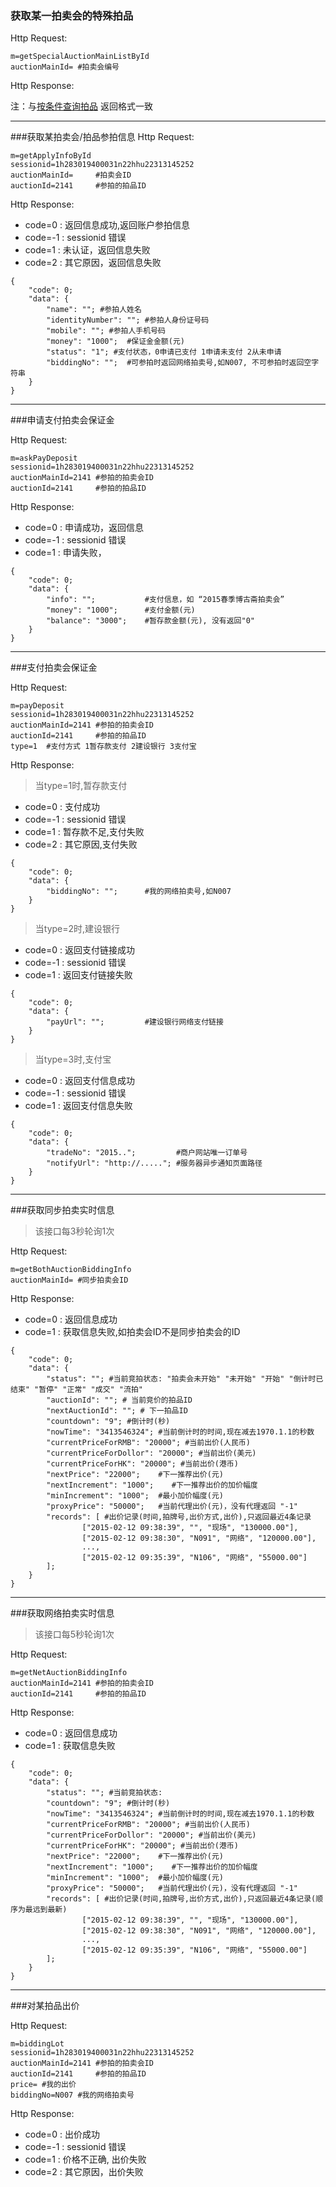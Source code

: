 ### <a name="1">获取某一拍卖会的特殊拍品</a>
Http Request: 

```
m=getSpecialAuctionMainListById
auctionMainId= #拍卖会编号
```
Http Response:

注：与[按条件查询拍品](../首页/拍品信息相关接口.md) 返回格式一致

---
###<a name="2">获取某拍卖会/拍品参拍信息</a>
Http Request: 

```
m=getApplyInfoById
sessionid=1h283019400031n22hhu22313145252
auctionMainId=     #拍卖会ID
auctionId=2141     #参拍的拍品ID
```
Http Response:

- code=0  : 返回信息成功,返回账户参拍信息
- code=-1 : sessionid 错误
- code=1  : 未认证，返回信息失败
- code=2  : 其它原因，返回信息失败

``` 
{ 
    "code": 0;
    "data": {
    	"name": ""; #参拍人姓名
    	"identityNumber": ""; #参拍人身份证号码
    	"mobile": ""; #参拍人手机号码
    	"money": "1000";  #保证金金额(元)
    	"status": "1"; #支付状态，0申请已支付 1申请未支付 2从未申请
    	"biddingNo": "";  #可参拍时返回网络拍卖号,如N007, 不可参拍时返回空字符串
	}
}
```
---
###<a name="3">申请支付拍卖会保证金</a>

Http Request: 

```
m=askPayDeposit
sessionid=1h283019400031n22hhu22313145252
auctionMainId=2141 #参拍的拍卖会ID
auctionId=2141     #参拍的拍品ID
```
Http Response:

- code=0 : 申请成功，返回信息
- code=-1 : sessionid 错误
- code=1 : 申请失败，

``` 
{ 
    "code": 0;
    "data": {
    	"info": "";           #支付信息，如 “2015春季博古斋拍卖会”
    	"money": "1000";      #支付金额(元)
    	"balance": "3000";    #暂存款金额(元), 没有返回"0"
	}
}
```
---
###<a name="4">支付拍卖会保证金</a>

Http Request: 

```
m=payDeposit
sessionid=1h283019400031n22hhu22313145252
auctionMainId=2141 #参拍的拍卖会ID
auctionId=2141     #参拍的拍品ID
type=1  #支付方式 1暂存款支付 2建设银行 3支付宝 
```
Http Response:

> 当type=1时,暂存款支付

- code=0  : 支付成功
- code=-1 : sessionid 错误
- code=1  : 暂存款不足,支付失败
- code=2  : 其它原因,支付失败
``` 
{ 
    "code": 0;
    "data": {
    	"biddingNo": "";      #我的网络拍卖号,如N007
	}
}
```

> 当type=2时,建设银行

- code=0  : 返回支付链接成功
- code=-1 : sessionid 错误
- code=1  : 返回支付链接失败
``` 
{ 
    "code": 0;
    "data": {
    	"payUrl": "";         #建设银行网络支付链接
	}
}
```

> 当type=3时,支付宝

- code=0  : 返回支付信息成功
- code=-1 : sessionid 错误
- code=1  : 返回支付信息失败
``` 
{ 
    "code": 0;
    "data": {
    	"tradeNo": "2015..";         #商户网站唯一订单号
    	"notifyUrl": "http://....."; #服务器异步通知页面路径
	}
}
```
---
###<a name="5">获取同步拍卖实时信息</a>

> 该接口每3秒轮询1次

Http Request: 

```
m=getBothAuctionBiddingInfo
auctionMainId= #同步拍卖会ID
```
Http Response:

- code=0 : 返回信息成功
- code=1 : 获取信息失败,如拍卖会ID不是同步拍卖会的ID

``` 
{ 
    "code": 0;
    "data": {
    	"status": ""; #当前竞拍状态: "拍卖会未开始" "未开始" "开始" "倒计时已结束" "暂停" "正常" "成交" "流拍" 
    	"auctionId": ""; # 当前竞价的拍品ID
    	"nextAuctionId": ""; # 下一拍品ID
		"countdown": "9"; #倒计时(秒)
		"nowTime": "3413546324"; #当前倒计时的时间,现在减去1970.1.1的秒数
		"currentPriceForRMB": "20000"; #当前出价(人民币)
		"currentPriceForDollor": "20000"; #当前出价(美元)
		"currentPriceForHK": "20000"; #当前出价(港币)
		"nextPrice": "22000";    #下一推荐出价(元)
		"nextIncrement": "1000";    #下一推荐出价的加价幅度
		"minIncrement": "1000";  #最小加价幅度(元)
		"proxyPrice": "50000";   #当前代理出价(元)，没有代理返回 "-1"
    	"records": [ #出价记录(时间,拍牌号,出价方式,出价),只返回最近4条记录
                ["2015-02-12 09:38:39", "", "现场", "130000.00"],
                ["2015-02-12 09:38:30", "N091", "网络", "120000.00"],
                ...,
                ["2015-02-12 09:35:39", "N106", "网络", "55000.00"]
        ];
	}
}
```  

---
###<a name="6">获取网络拍卖实时信息</a>

> 该接口每5秒轮询1次

Http Request: 

```
m=getNetAuctionBiddingInfo
auctionMainId=2141 #参拍的拍卖会ID
auctionId=2141     #参拍的拍品ID
```
Http Response:

- code=0 : 返回信息成功
- code=1 : 获取信息失败

``` 
{ 
    "code": 0;
    "data": {
    	"status": ""; #当前竞拍状态: 
		"countdown": "9"; #倒计时(秒)
		"nowTime": "3413546324"; #当前倒计时的时间,现在减去1970.1.1的秒数
		"currentPriceForRMB": "20000"; #当前出价(人民币)
		"currentPriceForDollor": "20000"; #当前出价(美元)
		"currentPriceForHK": "20000"; #当前出价(港币)
		"nextPrice": "22000";    #下一推荐出价(元)
		"nextIncrement": "1000";    #下一推荐出价的加价幅度
		"minIncrement": "1000";  #最小加价幅度(元)
		"proxyPrice": "50000";   #当前代理出价(元)，没有代理返回 "-1"
    	"records": [ #出价记录(时间,拍牌号,出价方式,出价),只返回最近4条记录(顺序为最远到最新)
                ["2015-02-12 09:38:39", "", "现场", "130000.00"],
                ["2015-02-12 09:38:30", "N091", "网络", "120000.00"],
                ...,
                ["2015-02-12 09:35:39", "N106", "网络", "55000.00"]
        ];
	}
}
```  

---
###<a name="7">对某拍品出价</a>

Http Request: 

```
m=biddingLot
sessionid=1h283019400031n22hhu22313145252
auctionMainId=2141 #参拍的拍卖会ID
auctionId=2141     #参拍的拍品ID
price= #我的出价
biddingNo=N007 #我的网络拍卖号
```
Http Response:

- code=0 : 出价成功
- code=-1 : sessionid 错误
- code=1 : 价格不正确, 出价失败
- code=2 : 其它原因，出价失败

